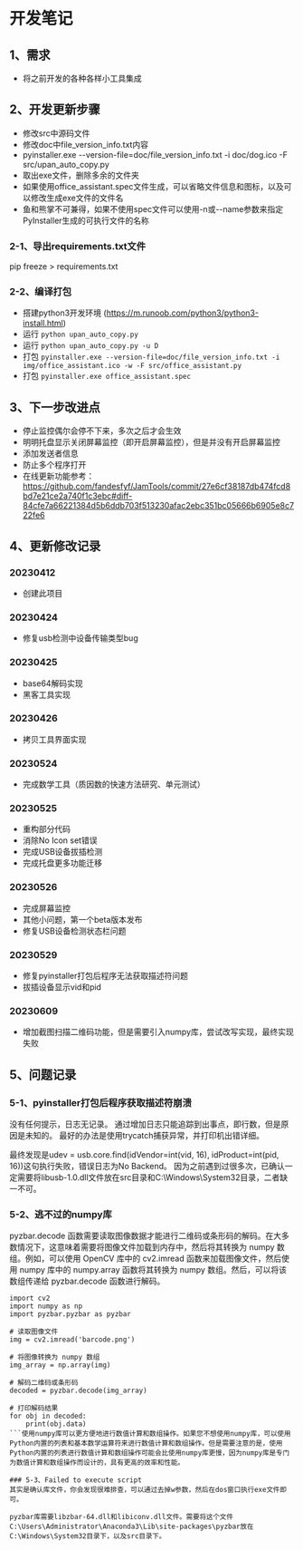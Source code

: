 # 开发笔记

## 1、需求
- 将之前开发的各种各样小工具集成

## 2、开发更新步骤
- 修改src中源码文件
- 修改doc中file_version_info.txt内容
- pyinstaller.exe --version-file=doc/file_version_info.txt -i doc/dog.ico -F src/upan_auto_copy.py
- 取出exe文件，删除多余的文件夹
- 如果使用office_assistant.spec文件生成，可以省略文件信息和图标，以及可以修改生成exe文件的文件名
- 鱼和熊掌不可兼得，如果不使用spec文件可以使用-n或--name参数来指定PyInstaller生成的可执行文件的名称

### 2-1、导出requirements.txt文件
pip freeze > requirements.txt

### 2-2、编译打包
- 搭建python3开发环境 (https://m.runoob.com/python3/python3-install.html)
- 运行 `python upan_auto_copy.py`
- 运行 `python upan_auto_copy.py -u D`
- 打包 `pyinstaller.exe --version-file=doc/file_version_info.txt -i img/office_assistant.ico -w -F src/office_assistant.py`
- 打包 `pyinstaller.exe office_assistant.spec`

## 3、下一步改进点
- 停止监控偶尔会停不下来，多次之后才会生效
- 明明托盘显示关闭屏幕监控（即开启屏幕监控），但是并没有开启屏幕监控
- 添加发送者信息
- 防止多个程序打开
- 在线更新功能参考：https://github.com/fandesfyf/JamTools/commit/27e6cf38187db474fcd8bd7e21ce2a740f1c3ebc#diff-84cfe7a66221384d5b6ddb703f513230afac2ebc351bc05666b6905e8c722fe6

## 4、更新修改记录

### 20230412
- 创建此项目

### 20230424
- 修复usb检测中设备传输类型bug

### 20230425
- base64解码实现
- 黑客工具实现

### 20230426
- 拷贝工具界面实现

### 20230524
- 完成数学工具（质因数的快速方法研究、单元测试）

### 20230525
- 重构部分代码
- 消除No Icon set错误
- 完成USB设备拔插检测
- 完成托盘更多功能迁移

### 20230526
- 完成屏幕监控
- 其他小问题，第一个beta版本发布
- 修复USB设备检测状态栏问题

### 20230529
- 修复pyinstaller打包后程序无法获取描述符问题
- 拔插设备显示vid和pid

### 20230609
- 增加截图扫描二维码功能，但是需要引入numpy库，尝试改写实现，最终实现失败

## 5、问题记录

### 5-1、pyinstaller打包后程序获取描述符崩溃
没有任何提示，日志无记录。
通过增加日志只能追踪到出事点，即行数，但是原因是未知的。
最好的办法是使用trycatch捕获异常，并打印机出错详细。

最终发现是udev = usb.core.find(idVendor=int(vid, 16), idProduct=int(pid, 16))这句执行失败，错误日志为No Backend。
因为之前遇到过很多次，已确认一定需要将libusb-1.0.dll文件放在src目录和C:\Windows\System32目录，二者缺一不可。

### 5-2、逃不过的numpy库
pyzbar.decode 函数需要读取图像数据才能进行二维码或条形码的解码。在大多数情况下，这意味着需要将图像文件加载到内存中，然后将其转换为 numpy 数组。例如，可以使用 OpenCV 库中的 cv2.imread 函数来加载图像文件，然后使用 numpy 库中的 numpy.array 函数将其转换为 numpy 数组。然后，可以将该数组传递给 pyzbar.decode 函数进行解码。
```
import cv2
import numpy as np
import pyzbar.pyzbar as pyzbar

# 读取图像文件
img = cv2.imread('barcode.png')

# 将图像转换为 numpy 数组
img_array = np.array(img)

# 解码二维码或条形码
decoded = pyzbar.decode(img_array)

# 打印解码结果
for obj in decoded:
    print(obj.data)
```使用numpy库可以更方便地进行数值计算和数组操作。如果您不想使用numpy库，可以使用Python内置的列表和基本数学运算符来进行数值计算和数组操作。但是需要注意的是，使用Python内置的列表进行数值计算和数组操作可能会比使用numpy库更慢，因为numpy库是专门为数值计算和数组操作而设计的，具有更高的效率和性能。

### 5-3、Failed to execute script 
其实是确认库文件，你会发现很难排查，可以通过去掉w参数，然后在dos窗口执行exe文件即可。

pyzbar库需要libzbar-64.dll和libiconv.dll文件。需要将这个文件C:\Users\Administrator\Anaconda3\Lib\site-packages\pyzbar放在C:\Windows\System32目录下，以及src目录下。
